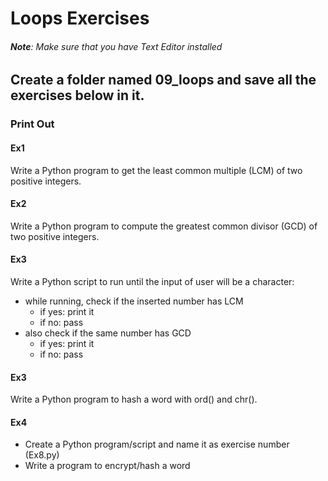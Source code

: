 # Loops Exercises

###### **Note**: Make sure that you have Text Editor installed

## Create a folder named 09_loops and save all the exercises below in it.

### Print Out

#### Ex1

Write a Python program to get the least common multiple (LCM) of two positive integers.

#### Ex2

Write a Python program to compute the greatest common divisor (GCD) of two positive integers.

#### Ex3

Write a Python script to run until the input of user will be a character:
- while running, check if the inserted number has LCM 
  - if yes: print it
  - if no: pass
- also check if the same number has GCD
  - if yes: print it
  - if no: pass

#### Ex3

Write a Python program to hash a word with ord() and chr().

#### Ex4

- Create a Python program/script and name it as exercise number (Ex8.py)
- Write a program to encrypt/hash a word  

<!-- https://www.w3resource.com/python-exercises/python-basic-exercise-74.php -->


<!-- https://www.w3resource.com/python-exercises/python-basic-exercise-32.php -->

<!-- https://www.w3resource.com/python-exercises/python-basic-exercise-31.php -->